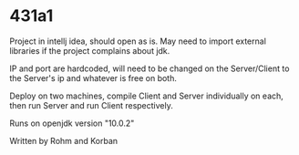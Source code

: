 # 431a1

Project in intellj idea, should open as is. May need to import external libraries if the project complains about jdk. 

IP and port are hardcoded, will need to be changed on the Server/Client to the Server's ip and whatever is free on both.

Deploy on two machines, compile Client and Server individually on each, then run Server and run Client respectively.

Runs on openjdk version "10.0.2"

Written by Rohm and Korban